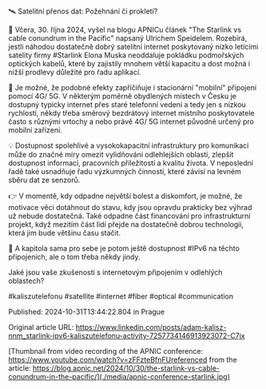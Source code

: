 🛰️  Satelitní přenos dat: Požehnání či prokletí?


📡 Včera, 30. října 2024, vyšel na blogu APNICu článek "The Starlink vs cable conundrum in the Pacific" napsaný Ulrichem Speidelem. Rozebírá, jestli náhodou dostatečně dobrý satelitní internet poskytovaný nízko letícími satelity firmy #Starlink Elona Muska neoddaluje pokládku podmořských optických kabelů, které by zajistily mnohem větší kapacitu a dost možná i nižší prodlevy důležité pro řadu aplikací.


🛜 Je možné, že podobné efekty zapříčiňuje i stacionární "mobilní" připojení pomocí 4G/ 5G. V některým poměrně obydlených místech v Česku je dostupný typicky internet přes staré telefonní vedení a tedy jen s nízkou rychlostí, někdy třeba směrový bezdrátový internet místního poskytovatele často s různými vrtochy a nebo právě 4G/ 5G internet původně určený pro mobilní zařízení.


💡 Dostupnost spolehlivé a vysokokapacitní infrastruktury pro komunikaci může do značné míry omezit vylidňování odlehlejších oblastí, zlepšit dostupnost informací, pracovních příležitostí a kvalitu života. V neposlední řadě také usnadňuje řadu výzkumných činností, které závisí na levném sběru dat ze senzorů.


👉 V momentě, kdy odpadne největší bolest a diskomfort, je možné, že motivace věci dotáhnout do stavu, kdy jsou opravdu prakticky bez výhrad už nebude dostatečná. Také odpadne část financování pro infrastrukturní projekt, když mezitím část lidí přejde na dostatečně dobrou technologii, která jim bude většinu času stačit.


🤔 A kapitola sama pro sebe je potom ještě dostupnost #IPv6 na těchto připojeních, ale o tom třeba někdy jindy.


Jaké jsou vaše zkušenosti s internetovým připojením v odlehlých oblastech?


#kaliszutelefonu #satellite #internet #fiber #optical #communication


Published: 2024-10-31T13:44:22.804 in Prague

Original article URL: https://www.linkedin.com/posts/adam-kalisz-nnm_starlink-ipv6-kaliszutelefonu-activity-7257734146913923072-C7jx

[Thumbnail from video recording of the APNIC conference: https://www.youtube.com/watch?v=zFFzteBfnFUreferenced from the article: https://blog.apnic.net/2024/10/30/the-starlink-vs-cable-conundrum-in-the-pacific/](./media/apnic-conference-starlink.jpg)